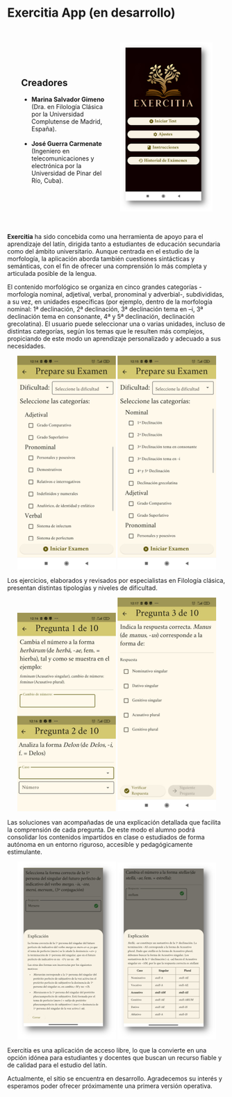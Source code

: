 # Exercitia App  (en desarrollo)

<section style="display: flex; align-items: center; padding: 2rem;">
  <div style="flex: 1; padding-right: 1rem;">
    <h2>Creadores</h2>
      <ul>
      <li><b>Marina Salvador Gimeno</b> (Dra. en Filología Clásica por la Universidad Complutense de Madrid, España).</li><br>
      <li><b>José Guerra Carmenate</b> (Ingeniero en telecomunicaciones y electrónica por la Universidad de Pinar del Río, Cuba).</li>
    </ul>

  </div>
  <div style="flex: 1; text-align: center;">
    <img src="images/start.png" alt="Descripción" style="max-width: 100%; height: auto;">
  </div>
</section>


__Exercitia__ ha sido concebida como una herramienta de apoyo para el aprendizaje del latín, dirigida tanto a estudiantes de educación secundaria como del ámbito universitario. Aunque centrada en el estudio de la morfología, la aplicación aborda también cuestiones sintácticas y semánticas, con el fin de ofrecer una comprensión lo más completa y articulada posible de la lengua.

El contenido morfológico se organiza en cinco grandes categorías -morfología nominal, adjetival, verbal, pronominal y adverbial-, subdivididas, a su vez, en unidades específicas (por ejemplo, dentro de la morfología nominal: 1ª declinación, 2ª declinación, 3ª declinación tema en –i, 3ª declinación tema en consonante, 4ª y 5ª declinación, declinación grecolatina). El usuario puede seleccionar una o varias unidades, incluso de distintas categorías, según los temas que le resulten más complejos, propiciando de este modo un aprendizaje personalizado y adecuado a sus necesidades.



<p align="center">
  <img src="images/distintos_bloques.jpeg" width="45%" />
  <img src="images/bloques_nominal.jpeg" width="45%" />
</p>

Los ejercicios, elaborados y revisados por especialistas en Filología clásica, presentan distintas tipologías y niveles de dificultad. 

<p align="center">
  <img src="images/ejercicios.jpeg" width="45%" />
  <img src="images/ejercicio_otro.jpeg" width="45%" />
</p>


Las soluciones van acompañadas de una explicación detallada que facilita la comprensión de cada pregunta. De este modo el alumno podrá consolidar los contenidos impartidos en clase o estudiados de forma autónoma en un entorno riguroso, accesible y pedagógicamente estimulante. 


<p align="center">
  <img src="images/explain_2.png" width="45%" />
  <img src="images/explain.png" width="45%" />
</p>


Exercitia es una aplicación de acceso libre, lo que la convierte en una opción idónea para estudiantes y docentes que buscan un recurso fiable y de calidad para el estudio del latín. 

Actualmente, el sitio se encuentra en desarrollo. 
Agradecemos su interés y esperamos poder ofrecer próximamente una primera versión operativa.

